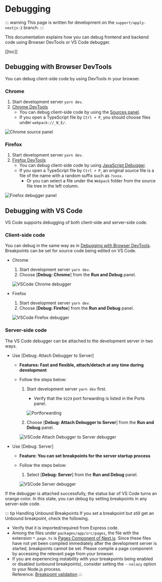 # Debugging

::: warning
This page is written for development on the `support/apply-nextjs-2` branch.
:::

This documentation explains how you can debug frontend and backend code using Browser DevTools or VS Code debugger.

[[toc]]

## Debugging with Browser DevTools

You can debug client-side code by using DevTools in your browser.

### Chrome

1. Start development server `yarn dev`.
1. [Chrome DevTools](https://developer.chrome.com/docs/devtools/)
    - You can debug client-side code by using the [Sources panel](https://developer.chrome.com/docs/devtools/javascript/sources/).
    - If you open a TypeScript file by `Ctrl + P`, you should choose files under `webpack://_N_E/`.

![Chrome source panel](/assets/images/debugging-chrome-source-panel.png)

### Firefox

1. Start development server `yarn dev`.
1. [Firefox DevTools](https://developer.mozilla.org/ja/docs/Learn/Common_questions/What_are_browser_developer_tools)
    - You can debug client-side code by using [JavaScript Debugger](https://firefox-source-docs.mozilla.org/devtools-user/debugger/).
    - If you open a TypeScript file by `Ctrl + P`, an original source file is a file of the name with a random suffix such as `?xxxx`.
        - Or you can select a file under the `Webpack` folder from the source file tree in the left column.

![Firefox debugger panel](/assets/images/debugging-firefox-debugger-panel.png)

## Debugging with VS Code

VS Code supports debugging of both client-side and server-side code.

### Client-side code

You can debug in the same way as in [Debugging with Browser DevTools](#debugging-with-browser-devtools).
Breakpoints can be set for source code being edited on VS Code.

- Chrome
    1. Start development server `yarn dev`.
    1. Choose [**Debug: Chrome**] from the **Run and Debug** panel.

    ![VSCode Chrome debugger](/assets/images/debugging-vscode-chrome-debugger.png)

- Firefox
    1. Start development server `yarn dev`.
    1. Choose [**Debug: Firefox**] from the **Run and Debug** panel.

    ![VSCode Firefox debugger](/assets/images/debugging-vscode-firefox-debugger.png)

### Server-side code

The VS Code debugger can be attached to the development server in two ways.

- Use [Debug: Attach Debugger to Server]
    - **Features: Fast and flexible, attach/detach at any time during development**
    - Follow the steps below:
        1. Start development server `yarn dev` first.
            - Verify that the `9229` port forwarding is listed in the Ports panel.

            ![Portforwarding](/assets/images/debugging-portforwarding.png)

        1. Choose [**Debug: Attach Debugger to Server**] from the **Run and Debug** panel.

        ![VSCode Attach Debugger to Server debugger](/assets/images/debugging-vscode-attach-debugger-to-server-debugger.png)

- Use [Debug: Server]
    - **Feature: You can set breakpoints for the server startup process**
    - Follow the steps below:
        1. Select [**Debug: Server**] from the **Run and Debug** panel.

        ![VSCode Server debugger](/assets/images/debugging-vscode-server-debugger.png)

If the debugger is attached successfully, the status bar of VS Code turns an orange color. In this state, you can debug by setting breakpoints in any server-side code.

::: tip Handling Unbound Breakpoints
If you set a breakpoint but still get an Unbound breakpoint, check the following.

- Verify that it is imported/required from Express code.
- Among the files under `packages/app/src/pages`, the file with the extension `*.page.ts` is [Pages Component of Next.js](https://nextjs.org/docs/basic-features/pages).
Since these files have not yet been compiled immediately after the development server is started, breakpoints cannot be set. Please compile a page component by accessing the relevant page from your browser.
- If you are experiencing instability with your breakpoints being enabled or disabled (unbound breakpoints), consider setting the `--nolazy` option to your Node.js process.    
Reference: [Breakpoint validation](https://code.visualstudio.com/docs/nodejs/nodejs-debugging#_breakpoint-validation)
:::

